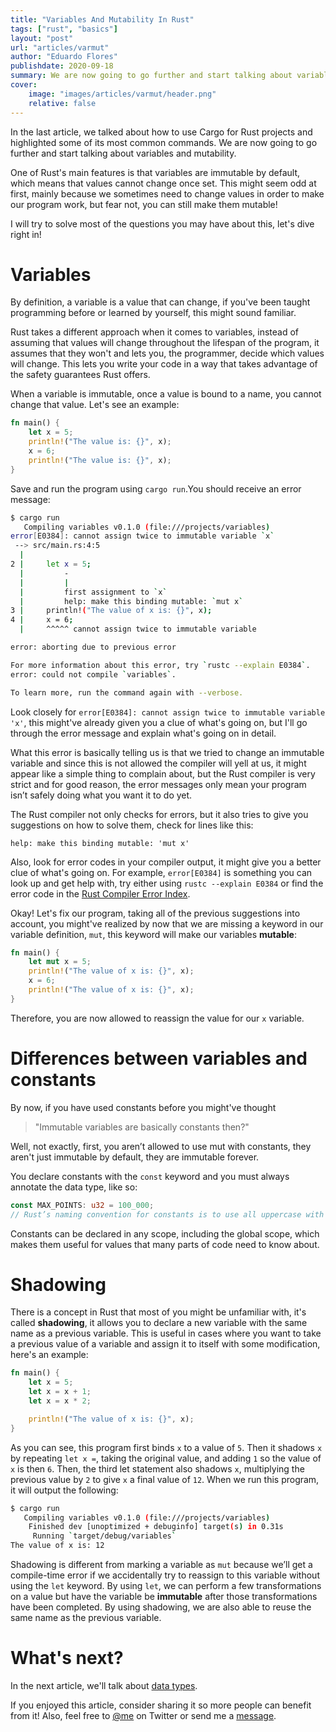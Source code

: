 ```yaml
---
title: "Variables And Mutability In Rust"
tags: ["rust", "basics"]
layout: "post"
url: "articles/varmut"
author: "Eduardo Flores"
publishdate: 2020-09-18
summary: We are now going to go further and start talking about variables and mutability
cover:
    image: "images/articles/varmut/header.png"
    relative: false
---
```


In the last article, we talked about how to use Cargo for Rust projects and highlighted some of its most common commands. We are now going to go further and start talking about variables and mutability.

One of Rust's main features is that variables are immutable by default, which means that values cannot change once set. This might seem odd at first, mainly because we sometimes need to change values in order to make our program work, but fear not, you can still make them mutable!

I will try to solve most of the questions you may have about this, let's dive right in!

# Variables

By definition, a variable is a value that can change, if you've been taught programming before or learned by yourself, this might sound familiar.

Rust takes a different approach when it comes to variables, instead of assuming that values will change throughout the lifespan of the program, it assumes that they won't and lets you, the programmer, decide which values will change. This lets you write your code in a way that takes advantage of the safety guarantees Rust offers.

When a variable is immutable, once a value is bound to a name, you cannot change that value. Let's see an example:

```rust
fn main() {
    let x = 5;
    println!("The value is: {}", x);
    x = 6;
    println!("The value is: {}", x);
}
```

Save and run the program using `cargo run`.You should receive an error message:

```bash
$ cargo run
   Compiling variables v0.1.0 (file:///projects/variables)
error[E0384]: cannot assign twice to immutable variable `x`
 --> src/main.rs:4:5
  |
2 |     let x = 5;
  |         -
  |         |
  |         first assignment to `x`
  |         help: make this binding mutable: `mut x`
3 |     println!("The value of x is: {}", x);
4 |     x = 6;
  |     ^^^^^ cannot assign twice to immutable variable

error: aborting due to previous error

For more information about this error, try `rustc --explain E0384`.
error: could not compile `variables`.

To learn more, run the command again with --verbose.
```

Look closely for `error[E0384]: cannot assign twice to immutable variable 'x'`, this might've already given you a clue of what's going on, but I'll go through the error message and explain what's going on in detail.

What this error is basically telling us is that we tried to change an immutable variable and since this is not allowed the compiler will yell at us, it might appear like a simple thing to complain about, but the Rust compiler is very strict and for good reason, the error messages only mean your program isn’t safely doing what you want it to do yet.

The Rust compiler not only checks for errors, but it also tries to give you suggestions on how to solve them, check for lines like this:

```
help: make this binding mutable: 'mut x'
```

Also, look for error codes in your compiler output, it might give you a better clue of what's going on. For example, `error[E0384]` is something you can look up and get help with, try either using `rustc --explain E0384` or find the error code in the [Rust Compiler Error Index](https://doc.rust-lang.org/error-index.html).

Okay! Let's fix our program, taking all of the previous suggestions into account, you might've realized by now that we are missing a keyword in our variable definition, `mut`, this keyword will make our variables **mutable**:

```rust
fn main() {
    let mut x = 5;
    println!("The value of x is: {}", x);
    x = 6;
    println!("The value of x is: {}", x);
}
```

Therefore, you are now allowed to reassign the value for our `x` variable.

# Differences between variables and constants

By now, if you have used constants before you might've thought

> "Immutable variables are basically constants then?"

Well, not exactly, first, you aren’t allowed to use mut with constants, they aren't just immutable by default, they are immutable forever.

You declare constants with the `const` keyword and you must always annotate the data type, like so:

```rust
const MAX_POINTS: u32 = 100_000;
// Rust’s naming convention for constants is to use all uppercase with underscores between words, and underscores can be inserted in numeric literals to improve readability
```

Constants can be declared in any scope, including the global scope, which makes them useful for values that many parts of code need to know about.

# Shadowing

There is a concept in Rust that most of you might be unfamiliar with, it's called **shadowing**, it allows you to declare a new variable with the same name as a previous variable. This is useful in cases where you want to take a previous value of a variable and assign it to itself with some modification, here's an example:

```rust
fn main() {
    let x = 5;
    let x = x + 1;
    let x = x * 2;

    println!("The value of x is: {}", x);
}

```

As you can see, this program first binds `x` to a value of `5`. Then it shadows `x` by repeating `let x =`, taking the original value, and adding `1` so the value of `x` is then `6`. Then, the third let statement also shadows `x`, multiplying the previous value by `2` to give `x` a final value of `12`. When we run this program, it will output the following:

```bash
$ cargo run
   Compiling variables v0.1.0 (file:///projects/variables)
    Finished dev [unoptimized + debuginfo] target(s) in 0.31s
     Running `target/debug/variables`
The value of x is: 12
```

Shadowing is different from marking a variable as `mut` because we’ll get a compile-time error if we accidentally try to reassign to this variable without using the `let` keyword. By using `let`, we can perform a few transformations on a value but have the variable be **immutable** after those transformations have been completed. By using shadowing, we are also able to reuse the same name as the previous variable.

# What's next?

In the next article, we'll talk about [data types](/articles/datatypes).

If you enjoyed this article, consider sharing it so more people can benefit from it! Also, feel free to [@me](https://twitter.com/edfloreshz) on Twitter or send me a [message](https://t.me/edfloreshz).
